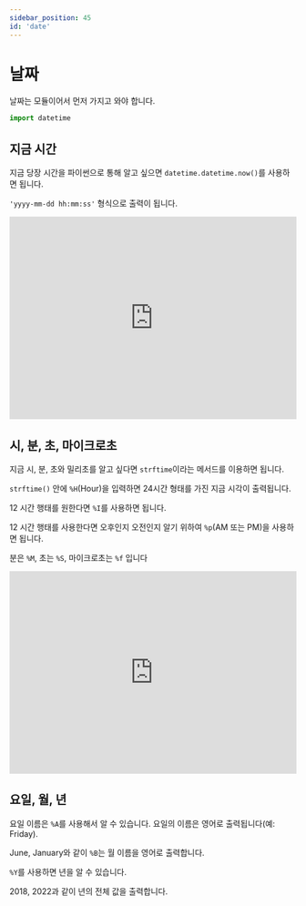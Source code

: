 ```yaml
---
sidebar_position: 45
id: 'date'
---
```


# 날짜

날짜는 모듈이어서 먼저 가지고 와야 합니다.

```py
import datetime
```

## 지금 시간

지금 당장 시간을 파이썬으로 통해 알고 싶으면 `datetime.datetime.now()`를 사용하면 됩니다.

`'yyyy-mm-dd hh:mm:ss'` 형식으로 출력이 됩니다.

<iframe src="https://trinket.io/embed/python3/437df64da8" width="100%" height="356" frameborder="0" marginwidth="0" marginheight="0" allowfullscreen></iframe>

## 시, 분, 초, 마이크로초

지금 시, 분, 초와 밀리초를 알고 싶다면 `strftime`이라는 메서드를 이용하면 됩니다.

`strftime()` 안에 `%H`(Hour)을 입력하면 24시간 형태를 가진 지금 시각이 출력됩니다.

12 시간 행태를 원한다면 `%I`를 사용하면 됩니다.

12 시간 행태를 사용한다면 오후인지 오전인지 알기 위하여 `%p`(AM 또는 PM)을 사용하면 됩니다.

분은 `%M`, 초는 `%S`, 마이크로초는 `%f` 입니다

<iframe src="https://trinket.io/embed/python3/b649e0b775" width="100%" height="356" frameborder="0" marginwidth="0" marginheight="0" allowfullscreen></iframe>

## 요일, 월, 년

요일 이름은 `%A`를 사용해서 알 수 있습니다. 요일의 이름은 영어로 출력됩니다(예: Friday).

June, January와 같이 `%B`는 월 이름을 영어로 출력합니다.

`%Y`를 사용하면 년을 알 수 있습니다.

2018, 2022과 같이 년의 전체 값을 출력합니다.
